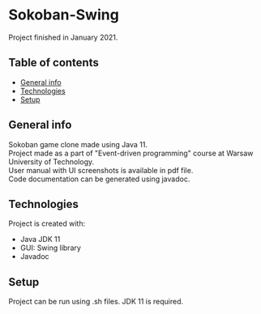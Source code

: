 # Sokoban-Swing
Project finished in January 2021.

## Table of contents
* [General info](#general-info)
* [Technologies](#technologies)
* [Setup](#setup)

## General info
Sokoban game clone made using Java 11.  
Project made as a part of "Event-driven programming" course at Warsaw University of Technology.  
User manual with UI screenshots is available in pdf file.  
Code documentation can be generated using javadoc.  

## Technologies
Project is created with:
* Java JDK 11
* GUI: Swing library
* Javadoc
	
## Setup
Project can be run using .sh files. JDK 11 is required.
